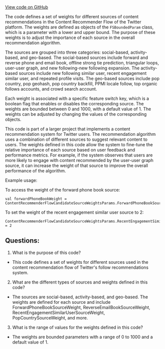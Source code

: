 [View code on GitHub](https://github.com/misbahsy/the-algorithm/follow-recommendations-service/server/src/main/scala/com/twitter/follow_recommendations/flows/content_recommender_flow/ContentRecommenderFlowCandidateSourceWeightsParams.scala)

The code defines a set of weights for different sources of content recommendations in the Content Recommender Flow of the Twitter platform. The weights are defined as objects of the `FSBoundedParam` class, which is a parameter with a lower and upper bound. The purpose of these weights is to adjust the importance of each source in the overall recommendation algorithm. 

The sources are grouped into three categories: social-based, activity-based, and geo-based. The social-based sources include forward and reverse phone and email book, offline strong tie prediction, triangular loops, user-user graph, and new following-new following expansion. The activity-based sources include new following similar user, recent engagement similar user, and repeated profile visits. The geo-based sources include pop country, pop geohash, pop country backfill, PPMI locale follow, top organic follows accounts, and crowd search account. 

Each weight is associated with a specific feature switch key, which is a boolean flag that enables or disables the corresponding source. The weights are bounded between 0 and 1000, with a default value of 1. The weights can be adjusted by changing the values of the corresponding objects. 

This code is part of a larger project that implements a content recommendation system for Twitter users. The recommendation algorithm uses a combination of different sources to suggest relevant content to users. The weights defined in this code allow the system to fine-tune the relative importance of each source based on user feedback and performance metrics. For example, if the system observes that users are more likely to engage with content recommended by the user-user graph source, it can increase the weight of that source to improve the overall performance of the algorithm. 

Example usage:

To access the weight of the forward phone book source:

```
val forwardPhoneBookWeight = ContentRecommenderFlowCandidateSourceWeightsParams.ForwardPhoneBookSourceWeight.value
```

To set the weight of the recent engagement similar user source to 2:

```
ContentRecommenderFlowCandidateSourceWeightsParams.RecentEngagementSimilarUserSourceWeight.value = 2
```
## Questions: 
 1. What is the purpose of this code?
- This code defines a set of weights for different sources used in the content recommendation flow of Twitter's follow recommendations system.

2. What are the different types of sources and weights defined in this code?
- The sources are social-based, activity-based, and geo-based. The weights are defined for each source and include ForwardPhoneBookSourceWeight, ReverseEmailBookSourceWeight, RecentEngagementSimilarUserSourceWeight, PopCountrySourceWeight, and more.

3. What is the range of values for the weights defined in this code?
- The weights are bounded parameters with a range of 0 to 1000 and a default value of 1.